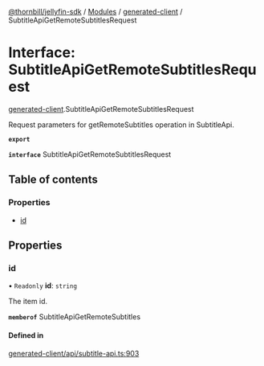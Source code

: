 [@thornbill/jellyfin-sdk](../README.md) / [Modules](../modules.md) / [generated-client](../modules/generated_client.md) / SubtitleApiGetRemoteSubtitlesRequest

# Interface: SubtitleApiGetRemoteSubtitlesRequest

[generated-client](../modules/generated_client.md).SubtitleApiGetRemoteSubtitlesRequest

Request parameters for getRemoteSubtitles operation in SubtitleApi.

**`export`**

**`interface`** SubtitleApiGetRemoteSubtitlesRequest

## Table of contents

### Properties

- [id](generated_client.SubtitleApiGetRemoteSubtitlesRequest.md#id)

## Properties

### id

• `Readonly` **id**: `string`

The item id.

**`memberof`** SubtitleApiGetRemoteSubtitles

#### Defined in

[generated-client/api/subtitle-api.ts:903](https://github.com/thornbill/jellyfin-sdk-typescript/blob/029620a/src/generated-client/api/subtitle-api.ts#L903)

